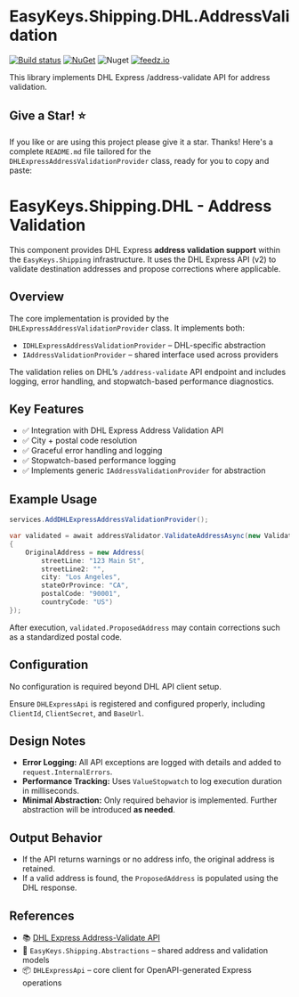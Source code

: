 ﻿# EasyKeys.Shipping.DHL.AddressValidation

[![Build status](https://ci.appveyor.com/api/projects/status/xp52rbpa9vmr1ck9?svg=true)](https://ci.appveyor.com/project/easykeys/easykeys-shipping)
[![NuGet](https://img.shields.io/nuget/v/EasyKeys.Shipping.DHL.AddressValidation.svg)](https://www.nuget.org/packages?q=EasyKeys.Shipping.DHL.AddressValidation)
![Nuget](https://img.shields.io/nuget/dt/EasyKeys.Shipping.DHL.AddressValidation)
[![feedz.io](https://img.shields.io/badge/endpoint.svg?url=https://f.feedz.io/easykeys/core/shield/EasyKeys.Shipping.DHL.AddressValidation/latest)](https://f.feedz.io/easykeys/core/packages/EasyKeys.Shipping.DHL.AddressValidation/latest/download)

This library implements DHL Express /address-validate API for address validation.

## Give a Star! :star:

If you like or are using this project please give it a star. Thanks!
Here's a complete `README.md` file tailored for the `DHLExpressAddressValidationProvider` class, ready for you to copy and paste:

# EasyKeys.Shipping.DHL - Address Validation

This component provides DHL Express **address validation support** within the `EasyKeys.Shipping` infrastructure. It uses the DHL Express API (v2) to validate destination addresses and propose corrections where applicable.

## Overview

The core implementation is provided by the `DHLExpressAddressValidationProvider` class. It implements both:

- `IDHLExpressAddressValidationProvider` – DHL-specific abstraction
- `IAddressValidationProvider` – shared interface used across providers

The validation relies on DHL’s `/address-validate` API endpoint and includes logging, error handling, and stopwatch-based performance diagnostics.

## Key Features

- ✅ Integration with DHL Express Address Validation API
- ✅ City + postal code resolution
- ✅ Graceful error handling and logging
- ✅ Stopwatch-based performance logging
- ✅ Implements generic `IAddressValidationProvider` for abstraction

## Example Usage

```csharp
services.AddDHLExpressAddressValidationProvider();
````

```csharp
var validated = await addressValidator.ValidateAddressAsync(new ValidateAddress
{
    OriginalAddress = new Address(
        streetLine: "123 Main St",
        streetLine2: "",
        city: "Los Angeles",
        stateOrProvince: "CA",
        postalCode: "90001",
        countryCode: "US")
});
```

After execution, `validated.ProposedAddress` may contain corrections such as a standardized postal code.

## Configuration

No configuration is required beyond DHL API client setup.

Ensure `DHLExpressApi` is registered and configured properly, including `ClientId`, `ClientSecret`, and `BaseUrl`.

## Design Notes

* **Error Logging:** All API exceptions are logged with details and added to `request.InternalErrors`.
* **Performance Tracking:** Uses `ValueStopwatch` to log execution duration in milliseconds.
* **Minimal Abstraction:** Only required behavior is implemented. Further abstraction will be introduced **as needed**.

## Output Behavior

* If the API returns warnings or no address info, the original address is retained.
* If a valid address is found, the `ProposedAddress` is populated using the DHL response.

## References

* 📚 [DHL Express Address-Validate API](https://developer.dhl.com/api-reference/dhl-express)
* 🧩 `EasyKeys.Shipping.Abstractions` – shared address and validation models
* 📦 `DHLExpressApi` – core client for OpenAPI-generated Express operations
